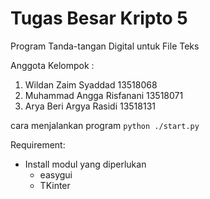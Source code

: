 # Tugas Besar Kripto 5
Program Tanda-tangan Digital untuk File Teks

Anggota Kelompok :
1. Wildan Zaim Syaddad			13518068
2. Muhammad Angga Risfanani		13518071
3. Arya Beri Argya Rasidi		13518131

cara menjalankan program `python ./start.py`

Requirement:
- Install modul yang diperlukan
  - easygui
  - TKinter
